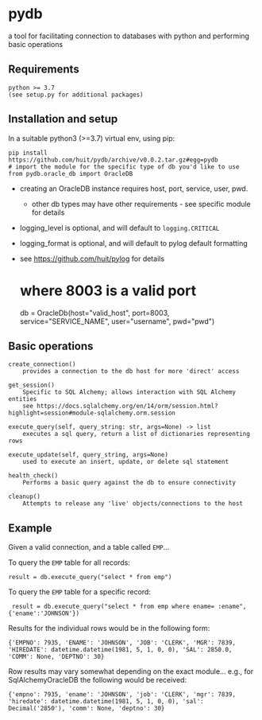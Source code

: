 # pydb

a tool for facilitating connection to databases with python and performing basic operations

## Requirements

    python >= 3.7
    (see setup.py for additional packages)

## Installation and setup

In a suitable python3 (>=3.7) virtual env, using pip:

    pip install https://github.com/huit/pydb/archive/v0.0.2.tar.gz#egg=pydb
    # import the module for the specific type of db you'd like to use
    from pydb.oracle_db import OracleDB

* creating an OracleDB instance requires host, port, service, user, pwd.
    * other db types may have other requirements - see specific module for details  
* logging_level is optional, and will default to `logging.CRITICAL`
* logging_format is optional, and will default to pylog default formatting
* see https://github.com/huit/pylog for details

    
    # where 8003 is a valid port
    db = OracleDb(host="valid_host", port=8003, service="SERVICE_NAME", user="username", pwd="pwd")

## Basic operations

    create_connection()
        provides a connection to the db host for more 'direct' access

    get_session()
        Specific to SQL Alchemy; allows interaction with SQL Alchemy entities
        see https://docs.sqlalchemy.org/en/14/orm/session.html?highlight=session#module-sqlalchemy.orm.session

    execute_query(self, query_string: str, args=None) -> list
        executes a sql query, return a list of dictionaries representing rows

    execute_update(self, query_string, args=None)
        used to execute an insert, update, or delete sql statement
    
    health_check()
        Performs a basic query against the db to ensure connectivity

    cleanup()
        Attempts to release any 'live' objects/connections to the host

## Example

Given a valid connection, and a table called `EMP`...

To query the `EMP` table for all records:

    result = db.execute_query("select * from emp")

To query the `EMP` table for a specific record:

     result = db.execute_query("select * from emp where ename= :ename", {'ename':'JOHNSON'})

Results for the individual rows would be in the following form:

    {'EMPNO': 7935, 'ENAME': 'JOHNSON', 'JOB': 'CLERK', 'MGR': 7839, 'HIREDATE': datetime.datetime(1981, 5, 1, 0, 0), 'SAL': 2850.0, 'COMM': None, 'DEPTNO': 30}

Row results may vary somewhat depending on the exact module... e.g., for SqlAlchemyOracleDB the following would be received:

    {'empno': 7935, 'ename': 'JOHNSON', 'job': 'CLERK', 'mgr': 7839, 'hiredate': datetime.datetime(1981, 5, 1, 0, 0), 'sal': Decimal('2850'), 'comm': None, 'deptno': 30}
